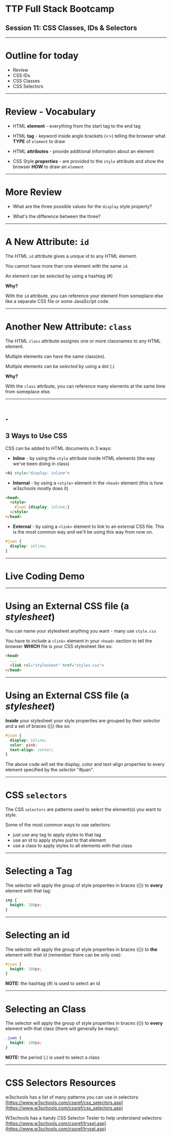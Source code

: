 # TTP Full Stack Bootcamp
## Session 11: CSS Classes, IDs & Selectors

---
# Outline for today

- Review
- CSS IDs
- CSS Classes
- CSS Selectors

---
# Review - Vocabulary

* HTML **element** - everything from the start tag to the end tag
- HTML **tag** - keyword inside angle brackets (<>) telling the browser what **TYPE** of ```element``` to draw
* HTML **attributes** - provide additional information about an element
- CSS Style **properties** - are provided to the ```style``` attribute and show the browser **HOW** to draw an ```element```

---
# More Review

- What are the three possible values for the ```display``` style property?

- What's the difference between the three?

---
# A New Attribute: ```id```

The HTML ```id``` attribute gives a unique id to any HTML element.

You cannot have more than one element with the same ```id```.

An element can be _selected_ by using a hashtag (#)

**Why?**

With the ```id``` attribute, you can reference your element from someplace else like a separate CSS file or some JavaScript code.

---
# Another New Attribute: ```class```

The HTML ```class``` attribute assignes one or more classnames to any HTML element.

Multiple elements can have the same class(es).

_Multiple_ elements can be _selected_ by using a dot (.)

**Why?**

With the ```class``` attribute, you can reference many elements at the same time from someplace else. 

---
# .
## 3 Ways to Use CSS

CSS can be added to HTML documents in 3 ways:
- **Inline** - by using the ```style``` attribute inside HTML elements (the way we've been doing in class)
```html
<h1 style="display: inline">
```
* **Internal** - by using a ```<style>``` element in the ```<head>``` element (this is how w3schools mostly does it)
```html
<head>
  <style> 
    #juan {display: inline;} 
  </style>
</head>
```
- **External** - by using a ```<link>``` element to link to an external CSS file. This is the most common way and we'll be using this way from now on.
```css
#juan { 
  display: inline;
}
```

---
# Live Coding Demo

---
# Using an External CSS file (a _stylesheet_)

You can name your stylesheet anything you want - many use ```style.css```

You have to include a ```<link>``` element in your ```<head>``` section to tell the browser **WHICH** file is your CSS stylesheet like so:
```html
<head>
  ...
  <link rel="stylesheet" href="styles.css">
</head>
```
---
# Using an External CSS file (a _stylesheet_)

**_Inside_** your stylesheet your style properties are grouped by their _selector_ and a set of braces ({}) like so:

```css
#juan { 
  display: inline;
  color: pink;
  text-align: center;
}
```
The above code will set the display, color and text-align properties to every element specified by the _selector_ "#juan".

---
# CSS ```selectors```

The CSS ```selectors``` are patterns used to select the element(s) you want to style.

Some of the most common ways to use selectors:
- just use any tag to apply styles to that tag
- use an id to apply styles just to that element
- use a class to apply styles to all elements with that class

---
# Selecting a Tag

The selector will apply the group of style properties in braces ({}) to **every** element with that tag:
```css
img {
  height: 100px;
}
```

---
# Selecting an id 

The selector will apply the group of style properties in braces ({}) to **the** element with that id (remember there can be only one):
```css
#juan {
  height: 100px;
}
```
**NOTE:** the hashtag (#) is used to select an id

---
# Selecting an Class 

The selector will apply the group of style properties in braces ({}) to **every** element with that class (there will generally be many):
```css
.juan {
  height: 100px;
}
```
**NOTE:** the period (.) is used to select a class

---
# CSS Selectors Resources

w3schools has a list of many patterns you can use in selectors: [https://www.w3schools.com/cssref/css_selectors.asp](https://www.w3schools.com/cssref/css_selectors.asp)

W3schools has a handy CSS Selector Tester to help understand selectors: [https://www.w3schools.com/cssref/trysel.asp](https://www.w3schools.com/cssref/trysel.asp)
